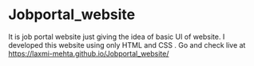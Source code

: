 # Jobportal_website
 It is job portal website just giving the idea of basic UI of website. I developed this website using only HTML and CSS .
 Go and check live at https://laxmi-mehta.github.io/Jobportal_website/
